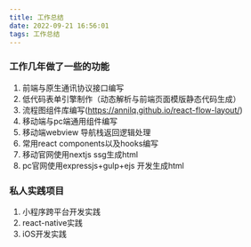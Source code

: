 ```yaml
---
title: 工作总结
date: 2022-09-21 16:56:01
tags: 工作总结
---
```


### 工作几年做了一些的功能
1. 前端与原生通讯协议接口编写
2. 低代码表单引擎制作（动态解析与前端页面模版静态代码生成）
3. 流程图组件库编写(https://annilq.github.io/react-flow-layout/)
4. 移动端与pc端通用组件编写
5. 移动端webview 导航栈返回逻辑处理
6. 常用react components以及hooks编写
7. 移动官网使用nextjs ssg生成html
8. pc官网使用expressjs+gulp+ejs 开发生成html
### 私人实践项目
1. 小程序跨平台开发实践
2. react-native实践
3. iOS开发实践
